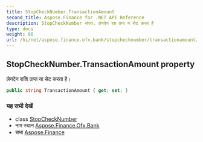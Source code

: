 ```yaml
---
title: StopCheckNumber.TransactionAmount
second_title: Aspose.Finance for .NET API Reference
description: StopCheckNumber संपत्त. लेनदेन रश प्रप्त य सेट करत है
type: docs
weight: 80
url: /hi/net/aspose.finance.ofx.bank/stopchecknumber/transactionamount/
---
```

## StopCheckNumber.TransactionAmount property

लेनदेन राशि प्राप्त या सेट करता है।

```csharp
public string TransactionAmount { get; set; }
```

### यह सभी देखें

* class [StopCheckNumber](../)
* नाम स्थान [Aspose.Finance.Ofx.Bank](../../stopchecknumber/)
* सभा [Aspose.Finance](../../../)


